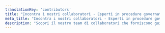 ```yaml
---
translationKey: 'contributors'
title: "Incontra i nostri collaboratori - Esperti in procedure governative"
meta_title: "Incontra i nostri collaboratori - Esperti in procedure governative"
description: "Scopri il nostro team di collaboratori che forniscono guida e approfondimenti esperti su come navigare e accelerare varie procedure governative in modo efficiente."
---
```

